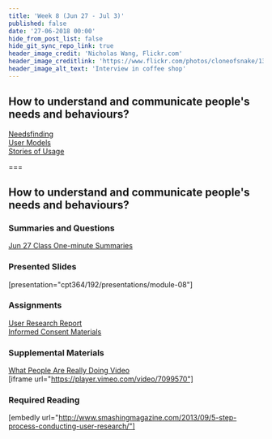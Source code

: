 ```yaml
---
title: 'Week 8 (Jun 27 - Jul 3)'
published: false
date: '27-06-2018 00:00'
hide_from_post_list: false
hide_git_sync_repo_link: true
header_image_credit: 'Nicholas Wang, Flickr.com'
header_image_creditlink: 'https://www.flickr.com/photos/cloneofsnake/13966760787/'
header_image_alt_text: 'Interview in coffee shop'
---
```


## How to understand and communicate people's needs and behaviours?
[Needsfinding](../../presentations/module-08?target=_blank#/module-08-4)  
[User Models](../../presentations/module-08?target=_blank#/module-08-5)  
[Stories of Usage](../../presentations/module-08?target=_blank#/module-08-6)  

===

## **How to understand and communicate people's needs and behaviours?**

### Summaries and Questions  
[Jun 27 Class One-minute Summaries](https://sso.canvaslms.com/courses/1413912/assignments/9519519)

### Presented Slides  
[presentation="cpt364/192/presentations/module-08"]

### Assignments
[User Research Report](https://sso.canvaslms.com/courses/1413912/assignments/9519534)  
[Informed Consent Materials](https://sso.canvaslms.com/courses/1413912/files/folder/Handouts/Informed%20Consent)  

### Supplemental Materials  
[What People Are Really Doing Video](http://vimeo.com/album/169777/video/7099570)  
[iframe url="https://player.vimeo.com/video/7099570"]

### Required Reading  
[embedly url="http://www.smashingmagazine.com/2013/09/5-step-process-conducting-user-research/"]
